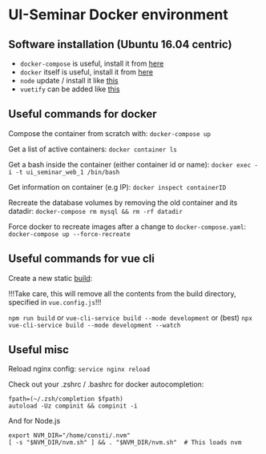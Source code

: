 # UI-Seminar Docker environment

## Software installation (Ubuntu 16.04 centric)

- `docker-compose` is useful, install it from [here](https://docs.docker.com/compose/install/)
- `docker` itself is useful, install it from [here](https://www.digitalocean.com/community/tutorials/how-to-install-and-use-docker-on-ubuntu-16-04)
- `node` update / install it like [this](https://www.hostingadvice.com/how-to/update-node-js-latest-version/)
- `vuetify` can be added like [this](https://vuetifyjs.com/en/getting-started/quick-start)

## Useful commands for docker
Compose the container from scratch with:
`docker-compose up`

Get a list of active containers:
`docker container ls`

Get a bash inside the container (either container id or name):
`docker exec -i -t ui_seminar_web_1 /bin/bash`

Get information on container (e.g IP):
`docker inspect containerID`

Recreate the database volumes by removing the old container and its datadir:
`docker-compose rm mysql && rm -rf datadir`

Force docker to recreate images after a change to `docker-compose.yaml`:
`docker-compose up --force-recreate`

## Useful commands for vue cli
Create a new static [build](https://cli.vuejs.org/guide/cli-service.html#vue-cli-service-serve):

!!!Take care, this will remove all the contents from the build directory, specified in `vue.config.js`!!!

`npm run build` or `vue-cli-service build --mode development` or (best) `npx vue-cli-service build --mode development --watch`

## Useful misc
Reload nginx config:
`service nginx reload`

Check out your .zshrc / .bashrc for docker autocompletion:

```
fpath=(~/.zsh/completion $fpath)
autoload -Uz compinit && compinit -i
```

And for Node.js

```
export NVM_DIR="/home/consti/.nvm"
[ -s "$NVM_DIR/nvm.sh" ] && . "$NVM_DIR/nvm.sh"  # This loads nvm
```

